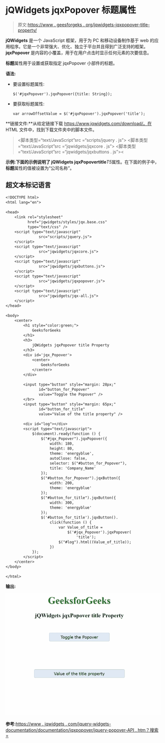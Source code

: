 # jQWidgets jqxPopover 标题属性

> 原文:[https://www . geesforgeks . org/jqwidgets-jqxpopover-title-property/](https://www.geeksforgeeks.org/jqwidgets-jqxpopover-title-property/)

**jQWidgets** 是一个 JavaScript 框架，用于为 PC 和移动设备制作基于 web 的应用程序。它是一个非常强大、优化、独立于平台并且得到广泛支持的框架。 **jqxPopover** 是内容的小覆盖，用于在用户点击时显示任何元素的次要信息。

**标题**属性用于设置或获取指定 jqxPopover 小部件的标题。

**语法:**

*   要设置标题属性:

    ```
    $('#jqxPopover').jqxPopover({title: String});
    ```

*   要获取标题属性:

    ```
    var arrowOffsetValue = $('#jqxPopover').jqxPopover('title');
    ```

**链接文件:**从给定链接下载 https://www.jqwidgets.com/download/。在 HTML 文件中，找到下载文件夹中的脚本文件。

> <link rel="”stylesheet”" href="”jqwidgets/styles/jqx.base.css”" type="”text/css”/">
> <脚本类型=“text/JavaScript”src =“scripts/jquery . js”></script>
> <脚本类型=“text/JavaScript”src =“jqwidgets/jqxcore . js”></script>
> <脚本类型=“text/JavaScript”src =“jqwidgets/jqxbuttons . js”><

**示例:**下面的示例说明了 jQWidgets jqxPopover**title***T5*属性。在下面的例子中，**标题**属性的值被设置为“公司名称”。

## 超文本标记语言

```
<!DOCTYPE html>
<html lang="en">

<head>
    <link rel="stylesheet" 
          href="jqwidgets/styles/jqx.base.css"
          type="text/css" />
    <script type="text/javascript" 
               src="scripts/jquery.js">
    </script>
    <script type="text/javascript" 
               src="jqwidgets/jqxcore.js">
    </script>
    <script type="text/javascript" 
               src="jqwidgets/jqxbuttons.js">
    </script>
    <script type="text/javascript" 
               src="jqwidgets/jqxpopover.js">
    </script>
    <script type="text/javascript" 
               src="jqwidgets/jqx-all.js">
    </script>
</head>

<body>
    <center>
        <h1 style="color:green;">
            GeeksforGeeks
        </h1>
        <h3>
            jQWidgets jqxPopover title Property
        </h3>
        <div id='jqx_Popover'>
            <center>
                GeeksforGeeks
            </center>
        </div>

        <input type="button" style="margin: 28px;" 
               id="button_for_Popover" 
               value="Toggle the Popover" />
        </br>
        <input type="button" style="margin: 65px;" 
               id="button_for_title" 
               value="Value of the title property" />

        <div id="log"></div>
        <script type="text/javascript">
            $(document).ready(function () {
                $("#jqx_Popover").jqxPopover({
                    width: 180,
                    height: 80,
                    theme: 'energyblue',
                    autoClose: false,
                    selector: $("#button_for_Popover"),
                    title: 'Company_Name'
                });
                $("#button_for_Popover").jqxButton({
                    width: 200,
                    theme: 'energyblue'
                });
                $("#button_for_title").jqxButton({
                    width: 300,
                    theme: 'energyblue'
                });
                $('#button_for_title').jqxButton().
                    click(function () {
                        var Value_of_title =
                            $('#jqx_Popover').jqxPopover(
                                'title');
                        $("#log").html((Value_of_title));
                    })
            });
        </script>
    </center>
</body>

</html>
```

**输出:**

![](img/040f3f8930e955121e906123ce5b5caf.png)

**参考:**[https://www . jqwidgets . com/jquery-widgets-documentation/documentation/jqxpopover/jquery-popover-API . htm？搜索=](https://www.jqwidgets.com/jquery-widgets-documentation/documentation/jqxpopover/jquery-popover-api.htm?search=)